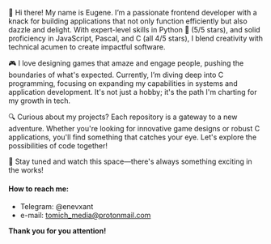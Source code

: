 👋 Hi there! My name is Eugene. I’m a passionate frontend developer with a knack for building applications that not only function efficiently but also dazzle and delight. With expert-level skills in Python 🐍 (5/5 stars), and solid proficiency in JavaScript, Pascal, and C (all 4/5 stars), I blend creativity with technical acumen to create impactful software.

🎮 I love designing games that amaze and engage people, pushing the boundaries of what's expected. Currently, I’m diving deep into C programming, focusing on expanding my capabilities in systems and application development. It's not just a hobby; it's the path I'm charting for my growth in tech.

🔍 Curious about my projects? Each repository is a gateway to a new adventure. Whether you're looking for innovative game designs or robust C applications, you'll find something that catches your eye. Let's explore the possibilities of code together!

🌱 Stay tuned and watch this space—there's always something exciting in the works!

#### How to reach me: 
* Telegram: @enevxant
* e-mail: tomich_media@protonmail.com

<b>Thank you for you attention!</b>

<!--
**epotapp/epotapp** is a ✨ _special_ ✨ repository because its `README.md` (this file) appears on your GitHub profile.

Here are some ideas to get you started:

- 🔭 I’m currently working on ...
- 🌱 I’m currently learning ...
- 👯 I’m looking to collaborate on ...
- 🤔 I’m looking for help with ...
- 💬 Ask me about ...
- 📫 How to reach me: ...
- 😄 Pronouns: ...
- ⚡ Fun fact: ...
-->

